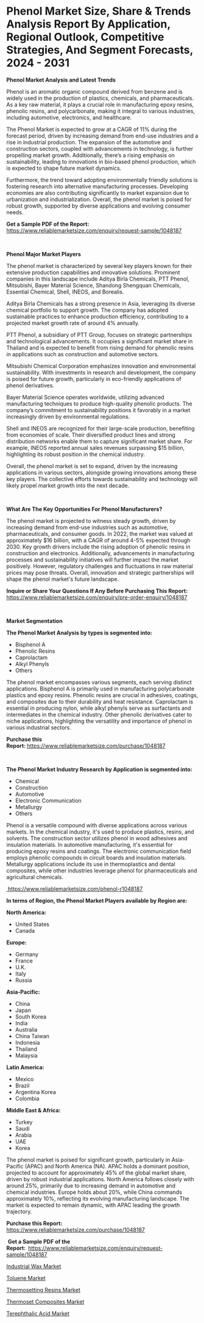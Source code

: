 <p><h1>Phenol Market Size, Share & Trends Analysis Report By Application, Regional Outlook, Competitive Strategies, And Segment Forecasts, 2024 - 2031</h1></p><p><strong>Phenol Market Analysis and Latest Trends</strong></p>
<p><p>Phenol is an aromatic organic compound derived from benzene and is widely used in the production of plastics, chemicals, and pharmaceuticals. As a key raw material, it plays a crucial role in manufacturing epoxy resins, phenolic resins, and polycarbonate, making it integral to various industries, including automotive, electronics, and healthcare.</p><p>The Phenol Market is expected to grow at a CAGR of 11% during the forecast period, driven by increasing demand from end-use industries and a rise in industrial production. The expansion of the automotive and construction sectors, coupled with advancements in technology, is further propelling market growth. Additionally, there’s a rising emphasis on sustainability, leading to innovations in bio-based phenol production, which is expected to shape future market dynamics. </p><p>Furthermore, the trend toward adopting environmentally friendly solutions is fostering research into alternative manufacturing processes. Developing economies are also contributing significantly to market expansion due to urbanization and industrialization. Overall, the phenol market is poised for robust growth, supported by diverse applications and evolving consumer needs.</p></p>
<p><strong>Get a Sample PDF of the Report:&nbsp;</strong> <a href="https://www.reliablemarketsize.com/enquiry/request-sample/1048187?utm_campaign=1131&utm_medium=2&utm_source=Github&utm_content=ia&utm_term=08112024&utm_id=phenol">https://www.reliablemarketsize.com/enquiry/request-sample/1048187</a></p>
<p>&nbsp;</p>
<p><strong>Phenol Major Market Players</strong></p>
<p><p>The phenol market is characterized by several key players known for their extensive production capabilities and innovative solutions. Prominent companies in this landscape include Aditya Birla Chemicals, PTT Phenol, Mitsubishi, Bayer Material Science, Shandong Shengquan Chemicals, Essential Chemical, Shell, INEOS, and Borealis. </p><p>Aditya Birla Chemicals has a strong presence in Asia, leveraging its diverse chemical portfolio to support growth. The company has adopted sustainable practices to enhance production efficiency, contributing to a projected market growth rate of around 4% annually.</p><p>PTT Phenol, a subsidiary of PTT Group, focuses on strategic partnerships and technological advancements. It occupies a significant market share in Thailand and is expected to benefit from rising demand for phenolic resins in applications such as construction and automotive sectors.</p><p>Mitsubishi Chemical Corporation emphasizes innovation and environmental sustainability. With investments in research and development, the company is poised for future growth, particularly in eco-friendly applications of phenol derivatives.</p><p>Bayer Material Science operates worldwide, utilizing advanced manufacturing techniques to produce high-quality phenolic products. The company’s commitment to sustainability positions it favorably in a market increasingly driven by environmental regulations.</p><p>Shell and INEOS are recognized for their large-scale production, benefiting from economies of scale. Their diversified product lines and strong distribution networks enable them to capture significant market share. For example, INEOS reported annual sales revenues surpassing $15 billion, highlighting its robust position in the chemical industry.</p><p>Overall, the phenol market is set to expand, driven by the increasing applications in various sectors, alongside growing innovations among these key players. The collective efforts towards sustainability and technology will likely propel market growth into the next decade.</p></p>
<p>&nbsp;</p>
<p><strong>What Are The Key Opportunities For Phenol Manufacturers?</strong></p>
<p><p>The phenol market is projected to witness steady growth, driven by increasing demand from end-use industries such as automotive, pharmaceuticals, and consumer goods. In 2022, the market was valued at approximately $16 billion, with a CAGR of around 4-5% expected through 2030. Key growth drivers include the rising adoption of phenolic resins in construction and electronics. Additionally, advancements in manufacturing processes and sustainability initiatives will further impact the market positively. However, regulatory challenges and fluctuations in raw material prices may pose threats. Overall, innovation and strategic partnerships will shape the phenol market's future landscape.</p></p>
<p><strong>Inquire or Share Your Questions If Any Before Purchasing This Report:</strong> <a href="https://www.reliablemarketsize.com/enquiry/pre-order-enquiry/1048187?utm_campaign=1131&utm_medium=2&utm_source=Github&utm_content=ia&utm_term=08112024&utm_id=phenol">https://www.reliablemarketsize.com/enquiry/pre-order-enquiry/1048187</a></p>
<p>&nbsp;</p>
<p><strong>Market Segmentation</strong></p>
<p><strong>The Phenol Market Analysis by types is segmented into:</strong></p>
<p><ul><li>Bisphenol A</li><li>Phenolic Resins</li><li>Caprolactam</li><li>Alkyl Phenyls</li><li>Others</li></ul></p>
<p><p>The phenol market encompasses various segments, each serving distinct applications. Bisphenol A is primarily used in manufacturing polycarbonate plastics and epoxy resins. Phenolic resins are crucial in adhesives, coatings, and composites due to their durability and heat resistance. Caprolactam is essential in producing nylon, while alkyl phenyls serve as surfactants and intermediates in the chemical industry. Other phenolic derivatives cater to niche applications, highlighting the versatility and importance of phenol in various industrial sectors.</p></p>
<p><strong>Purchase this Report:&nbsp;</strong><a href="https://www.reliablemarketsize.com/purchase/1048187?utm_campaign=1131&utm_medium=2&utm_source=Github&utm_content=ia&utm_term=08112024&utm_id=phenol">https://www.reliablemarketsize.com/purchase/1048187</a></p>
<p>&nbsp;</p>
<p><strong>The Phenol Market Industry Research by Application is segmented into:</strong></p>
<p><ul><li>Chemical</li><li>Construction</li><li>Automotive</li><li>Electronic Communication</li><li>Metallurgy</li><li>Others</li></ul></p>
<p><p>Phenol is a versatile compound with diverse applications across various markets. In the chemical industry, it's used to produce plastics, resins, and solvents. The construction sector utilizes phenol in wood adhesives and insulation materials. In automotive manufacturing, it's essential for producing epoxy resins and coatings. The electronic communication field employs phenolic compounds in circuit boards and insulation materials. Metallurgy applications include its use in thermoplastics and dental composites, while other industries leverage phenol for pharmaceuticals and agricultural chemicals.</p></p>
<p><a href="https://www.reliablemarketsize.com/phenol-r1048187?utm_campaign=1131&utm_medium=2&utm_source=Github&utm_content=ia&utm_term=08112024&utm_id=phenol">&nbsp;https://www.reliablemarketsize.com/phenol-r1048187</a></p>
<p><strong>In terms of Region, the Phenol Market Players available by Region are:</strong></p>
<p>
    <p> <strong> North America: </strong>
        <ul>
            <li>United States</li>
            <li>Canada</li>
        </ul>
        </p> 
    <p> <strong> Europe: </strong>
        <ul>
            <li>Germany</li>
            <li>France</li>
            <li>U.K.</li>
            <li>Italy</li>
            <li>Russia</li>
        </ul>
        </p> 
    <p> <strong> Asia-Pacific: </strong>
        <ul>
            <li>China</li>
            <li>Japan</li>
            <li>South Korea</li>
            <li>India</li>
            <li>Australia</li>
            <li>China Taiwan</li>
            <li>Indonesia</li>
            <li>Thailand</li>
            <li>Malaysia</li>
        </ul>
        </p> 
    <p> <strong> Latin America: </strong>
        <ul>
            <li>Mexico</li>
            <li>Brazil</li>
            <li>Argentina Korea</li>
            <li>Colombia</li>
        </ul>
        </p> 
    <p> <strong> Middle East & Africa: </strong>
        <ul>
            <li>Turkey</li>
            <li>Saudi</li>
            <li>Arabia</li>
            <li>UAE</li>
            <li>Korea</li>
        </ul>
    </p>
    </p>
<p><p>The phenol market is poised for significant growth, particularly in Asia-Pacific (APAC) and North America (NA). APAC holds a dominant position, projected to account for approximately 45% of the global market share, driven by robust industrial applications. North America follows closely with around 25%, primarily due to increasing demand in automotive and chemical industries. Europe holds about 20%, while China commands approximately 10%, reflecting its evolving manufacturing landscape. The market is expected to remain dynamic, with APAC leading the growth trajectory.</p></p>
<p><strong>Purchase this Report: </strong><a href="https://www.reliablemarketsize.com/purchase/1048187?utm_campaign=1131&utm_medium=2&utm_source=Github&utm_content=ia&utm_term=08112024&utm_id=phenol">https://www.reliablemarketsize.com/purchase/1048187</a></p>
<p>&nbsp;<strong>Get a Sample PDF of the Report:&nbsp;&nbsp;</strong><a href="https://www.reliablemarketsize.com/enquiry/request-sample/1048187?utm_campaign=1131&utm_medium=2&utm_source=Github&utm_content=ia&utm_term=08112024&utm_id=phenol">https://www.reliablemarketsize.com/enquiry/request-sample/1048187</a></p>
<p><strong></strong></p>
<p><p><a href="https://github.com/CliffMedina6/Market-Research-Report-List-7/blob/main/industrial-wax-market.md?utm_campaign=1131&utm_medium=2&utm_source=Github&utm_content=ia&utm_term=08112024&utm_id=phenol">Industrial Wax Market</a></p><p><a href="https://github.com/simaoav1leveto/Market-Research-Report-List-1/blob/main/toluene-market.md?utm_campaign=1131&utm_medium=2&utm_source=Github&utm_content=ia&utm_term=08112024&utm_id=phenol">Toluene Market</a></p><p><a href="https://github.com/libbyquberhow/Market-Research-Report-List-1/blob/main/thermosetting-resins-market.md?utm_campaign=1131&utm_medium=2&utm_source=Github&utm_content=ia&utm_term=08112024&utm_id=phenol">Thermosetting Resins Market</a></p><p><a href="https://github.com/kandidbn/Market-Research-Report-List-1/blob/main/thermoset-composites-market.md?utm_campaign=1131&utm_medium=2&utm_source=Github&utm_content=ia&utm_term=08112024&utm_id=phenol">Thermoset Composites Market</a></p><p><a href="https://github.com/doyeme32g/Market-Research-Report-List-1/blob/main/terephthalic-acid-market.md?utm_campaign=1131&utm_medium=2&utm_source=Github&utm_content=ia&utm_term=08112024&utm_id=phenol">Terephthalic Acid Market</a></p></p>